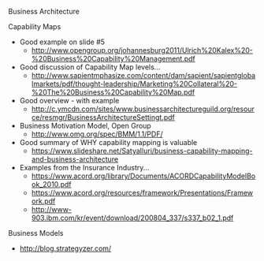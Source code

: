
Business Architecture


Capability Maps
* Good example on slide #5
  * http://www.opengroup.org/johannesburg2011/Ulrich%20Kalex%20-%20Business%20Capability%20Management.pdf
* Good discussion of Capability Map levels...
  * http://www.sapientmphasize.com/content/dam/sapient/sapientglobalmarkets/pdf/thought-leadership/Marketing%20Collateral%20-%20The%20Business%20Capability%20Map.pdf
* Good overview - with example
  * http://c.ymcdn.com/sites/www.businessarchitectureguild.org/resource/resmgr/BusinessArchitectureSettingt.pdf
* Business Motivation Model, Open Group
  * http://www.omg.org/spec/BMM/1.1/PDF/
* Good summary of WHY capability mapping is valuable
  * https://www.slideshare.net/SatyaIluri/business-capability-mapping-and-business-architecture
* Examples from the Insurance Industry...
  * https://www.acord.org/library/Documents/ACORDCapabilityModelBook_2010.pdf
  * https://www.acord.org/resources/framework/Presentations/Framework.pdf
  * http://www-903.ibm.com/kr/event/download/200804_337/s337_b02_1.pdf





Business Models
* http://blog.strategyzer.com/

